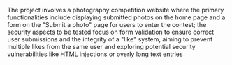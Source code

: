 The project involves a photography competition website where the primary functionalities include displaying submitted photos on the home page and a form on the "Submit a photo" page for users to enter the contest; the security aspects to be tested focus on form validation to ensure correct user submissions and the integrity of a "like" system, aiming to prevent multiple likes from the same user and exploring potential security vulnerabilities like HTML injections or overly long text entries
